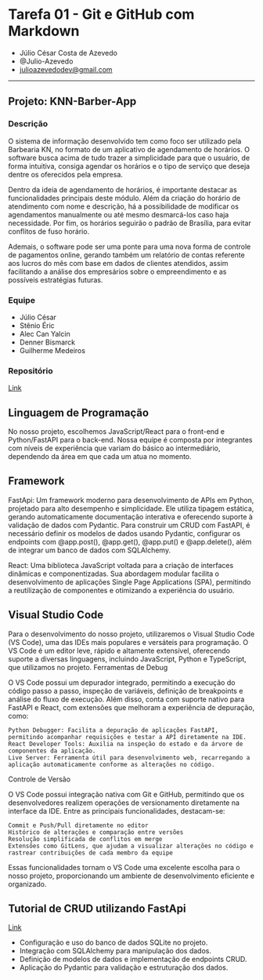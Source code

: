 # Tarefa 01 - Git e GitHub com Markdown

* Júlio César Costa de Azevedo
* @Julio-Azevedo
* julioazevedodev@gmail.com

--- 

## Projeto: KNN-Barber-App

### Descrição

O sistema de informação desenvolvido tem como foco ser utilizado pela Barbearia KN, no formato de um aplicativo de agendamento de horários. O software busca acima de tudo trazer a simplicidade para que o usuário, de forma intuitiva, consiga agendar os horários e o tipo de serviço que deseja dentre os oferecidos pela empresa.

Dentro da ideia de agendamento de horários, é importante destacar as funcionalidades principais deste módulo. Além da criação do horário de atendimento com nome e descrição, há a possibilidade de modificar os agendamentos manualmente ou até mesmo desmarcá-los caso haja necessidade. Por fim, os horários seguirão o padrão de Brasília, para evitar conflitos de fuso horário.

Ademais, o software pode ser uma ponte para uma nova forma de controle de pagamentos online, gerando também um relatório de contas referente aos lucros do mês com base em dados de clientes atendidos, assim facilitando a análise dos empresários sobre o empreendimento e as possíveis estratégias futuras.

### Equipe

- Júlio César
- Stênio Éric 
- Alec Can Yalcin
- Denner Bismarck
- Guilherme Medeiros

### Repositório

[Link](https://github.com/AlecYalcin/KNN-Barber-App)


## Linguagem de Programação

 No nosso projeto, escolhemos JavaScript/React para o front-end e Python/FastAPI para o back-end. Nossa equipe é composta por integrantes com níveis de experiência que variam do básico ao intermediário, dependendo da área em que cada um atua no momento.

## Framework

FastApi: Um framework moderno para desenvolvimento de APIs em Python, projetado para alto desempenho e simplicidade. Ele utiliza tipagem estática, gerando automaticamente documentação interativa e oferecendo suporte à validação de dados com Pydantic. Para construir um CRUD com FastAPI, é necessário definir os modelos de dados usando Pydantic, configurar os endpoints com @app.post(), @app.get(), @app.put() e @app.delete(), além de integrar um banco de dados com SQLAlchemy.

React: Uma biblioteca JavaScript voltada para a criação de interfaces dinâmicas e componentizadas. Sua abordagem modular facilita o desenvolvimento de aplicações Single Page Applications (SPA), permitindo a reutilização de componentes e otimizando a experiência do usuário.

## Visual Studio Code

Para o desenvolvimento do nosso projeto, utilizaremos o Visual Studio Code (VS Code), uma das IDEs mais populares e versáteis para programação. O VS Code é um editor leve, rápido e altamente extensível, oferecendo suporte a diversas linguagens, incluindo JavaScript, Python e TypeScript, que utilizamos no projeto.
Ferramentas de Debug

O VS Code possui um depurador integrado, permitindo a execução do código passo a passo, inspeção de variáveis, definição de breakpoints e análise do fluxo de execução. Além disso, conta com suporte nativo para FastAPI e React, com extensões que melhoram a experiência de depuração, como:

    Python Debugger: Facilita a depuração de aplicações FastAPI, permitindo acompanhar requisições e testar a API diretamente na IDE.
    React Developer Tools: Auxilia na inspeção do estado e da árvore de componentes da aplicação.
    Live Server: Ferramenta útil para desenvolvimento web, recarregando a aplicação automaticamente conforme as alterações no código.

Controle de Versão

O VS Code possui integração nativa com Git e GitHub, permitindo que os desenvolvedores realizem operações de versionamento diretamente na interface da IDE. Entre as principais funcionalidades, destacam-se:

    Commit e Push/Pull diretamente no editor
    Histórico de alterações e comparação entre versões
    Resolução simplificada de conflitos em merge
    Extensões como GitLens, que ajudam a visualizar alterações no código e rastrear contribuições de cada membro da equipe

Essas funcionalidades tornam o VS Code uma excelente escolha para o nosso projeto, proporcionando um ambiente de desenvolvimento eficiente e organizado.

## Tutorial de CRUD utilizando FastApi
[Link](https://fastapi.tiangolo.com/tutorial/sql-databases)

- Configuração e uso do banco de dados SQLite no projeto.
- Integração com SQLAlchemy para manipulação dos dados.
- Definição de modelos de dados e implementação de endpoints CRUD.
- Aplicação do Pydantic para validação e estruturação dos dados.
